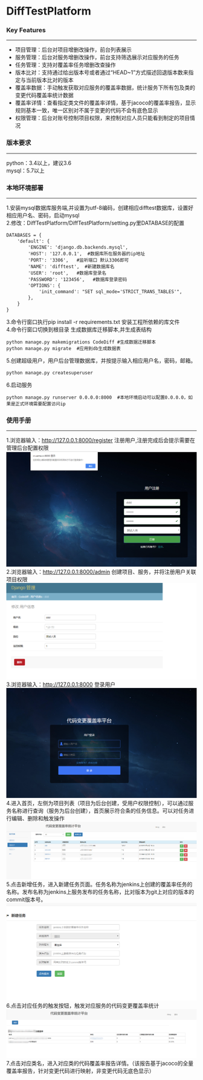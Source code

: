 # DiffTestPlatform

### Key Features
***
- 项目管理：后台对项目增删改操作，前台列表展示
- 服务管理：后台对服务增删改操作，前台支持筛选展示对应服务的任务
- 任务管理：支持对覆盖率任务增删改查操作
- 版本比对：支持通过给出版本号或者通过“HEAD~1”方式描述回退版本数来指定与当前版本比对的版本
- 覆盖率数据：手动触发获取对应服务的覆盖率数据，统计服务下所有包及类的变更代码覆盖率统计数据
- 覆盖率详情：查看指定类文件的覆盖率详情，基于jacoco的覆盖率报告，显示规则基本一致，唯一区别对不属于变更的代码不会有底色显示
- 权限管理：后台对账号控制项目权限，来控制对应人员只能看到制定的项目情况

### 版本要求
***
python：3.4以上，建议3.6  
mysql：5.7以上

### 本地环境部署
***
1.安装mysql数据库服务端,并设置为utf-8编码，创建相应difftest数据库，设置好相应用户名、密码，启动mysql  
2.修改：DiffTestPlatform/DiffTestPlatform/setting.py里DATABASE的配置  
```
DATABASES = {
    'default': {
        'ENGINE': 'django.db.backends.mysql',
        'HOST': '127.0.0.1',  #数据库所在服务器的ip地址
        'PORT': '3306',   #监听端口 默认3306即可
        'NAME': 'difftest',  #新建数据库名
        'USER': 'root',   #数据库登录名
        'PASSWORD': '123456',   #数据库登录密码
        'OPTIONS': {
            'init_command': "SET sql_mode='STRICT_TRANS_TABLES'",
        },
    }
}
```  
3.命令行窗口执行pip install -r requirements.txt 安装工程所依赖的库文件  
4.命令行窗口切换到根目录 生成数据库迁移脚本,并生成表结构
```
python manage.py makemigrations CodeDiff #生成数据迁移脚本
python manage.py migrate  #应用到db生成数据表
```
5.创建超级用户，用户后台管理数据库，并按提示输入相应用户名，密码，邮箱。
```
python manage.py createsuperuser
```
6.启动服务
```
python manage.py runserver 0.0.0.0:8000  #本地环境启动可以配置0.0.0.0，如果是正式环境需要配置访问ip
```

### 使用手册
***
1.浏览器输入：http://127.0.0.1:8000/register 注册用户,注册完成后会提示需要在管理后台配置权限  
![注册](img/register.png)  
2.浏览器输入：http://127.0.0.1:8000/admin 创建项目、服务，并将注册用户关联项目权限  
![后台](img/houtai.png)  
3.浏览器输入：http://127.0.0.1:8000 登录用户  
![登录](img/login.png)  
4.进入首页，左侧为项目列表（项目为后台创建，受用户权限控制），可以通过服务名称进行查询（服务为后台创建），首页展示符合条的任务信息。可以对任务进行编辑、删除和触发操作  
![首页](img/shouye.png)  
5.点击新增任务，进入新建任务页面。任务名称为jenkins上创建的覆盖率任务的名称。发布名称为jenkins上服务发布的任务名称，比对版本为git上对应的版本的commit版本号。  
![新增](img/add.png)  
6.点击对应任务的触发按钮，触发对应服务的代码变更覆盖率统计  
![统计](img/tongji.png)
7.点击对应类名，进入对应类的代码覆盖率报告详情。（该报告基于jacoco的全量覆盖率报告，针对变更代码进行映射，非变更代码无底色显示）  
